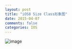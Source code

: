 ```yaml
---
layout: post
title: "iOS8 Size Class形象图"
date: 2015-04-07
comments: false
categories: IOS
---
```

![image](http://cc.cocimg.com/api/uploads/20141217/1418795540826221.png)
